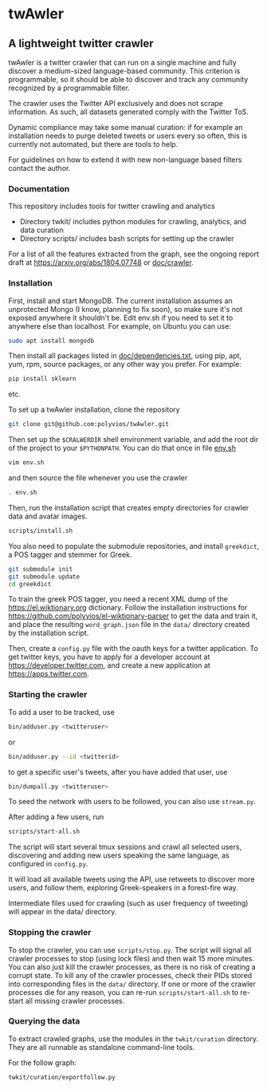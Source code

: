 # twAwler

## A lightweight twitter crawler

twAwler is a twitter crawler that can run on a single machine and
fully discover a medium-sized language-based community.  This
criterion is programmable, so it should be able to discover and track
any community recognized by a programmable filter.

The crawler uses the Twitter API exclusively and does not scrape
information.  As such, all datasets generated comply with the Twitter
ToS.

Dynamic compliance may take some manual curation: if for example an
installation needs to purge deleted tweets or users every so often,
this is currently not automated, but there are tools to help.

For guidelines on how to extend it with new non-language based filters
contact the author.


### Documentation

This repository includes tools for twitter crawling and analytics
* Directory twkit/ includes python modules for crawling, analytics, and data curation
* Directory scripts/ includes bash scripts for setting up the crawler

For a list of all the features extracted from the graph, see the
ongoing report draft at <https://arxiv.org/abs/1804.07748> or [doc/crawler](doc/crawler).


### Installation

First, install and start MongoDB. The current installation assumes an
unprotected Mongo (I know, planning to fix soon), so make sure it's
not exposed anywhere it shouldn't be.  Edit env.sh if you need to set
it to anywhere else than localhost.  For example, on Ubuntu you can use:

```bash
sudo apt install mongodb
```

Then install all packages listed in
[doc/dependencies.txt](doc/dependencies.txt), using pip, apt, yum,
rpm, source packages, or any other way you prefer.  For example:
```bash
pip install sklearn
```
etc.

To set up a twAwler installation, clone the repository
```bash
git clone git@github.com:polyvios/twAwler.git
```

Then set up the `$CRALWERDIR` shell environment variable, and add the
root dir of the project to your `$PYTHONPATH`.  You can do that once
in file [env.sh](env.sh)
```bash
vim env.sh
```

and then source the file whenever you use the crawler
```bash
. env.sh
```

Then, run the installation script that creates empty directories for
crawler data and avatar images.
```bash
scripts/install.sh
```

You also need to populate the submodule repositories, and install
`greekdict`, a POS tagger and stemmer for Greek.
```bash
git submodule init
git submodule update
cd greekdict
```

To train the greek POS tagger, you need a recent XML dump of the
<https://el.wiktionary.org> dictionary.  Follow the installation instructions
for <https://github.com/polyvios/el-wiktionary-parser> to get the data and
train it, and place the resulting `word_graph.json` file in the
`data/` directory created by the installation script.

Then, create a `config.py` file with the oauth keys for a twitter application.
To get twitter keys, you have to apply for a developer account at
<https://developer.twitter.com>, and create a new application at
<https://apps.twitter.com>.


### Starting the crawler

To add a user to be tracked, use
```bash
bin/adduser.py <twitteruser>
```

or
```bash
bin/adduser.py --id <twitterid>
```

to get a specific user's tweets, after you have added that user, use
```bash
bin/dumpall.py <twitteruser>
```

To seed the network with users to be followed, you can also use `stream.py`.

After adding a few users, run
```bash
scripts/start-all.sh
```

The script will start several tmux sessions and crawl all selected
users, discovering and adding new users speaking the same language, as
configured in `config.py`.

It will load all available tweets using the API, use retweets to
discover more users, and follow them, exploring Greek-speakers in a
forest-fire way.

Intermediate files used for crawling (such as user frequency of
tweeting) will appear in the data/ directory.

### Stopping the crawler

To stop the crawler, you can use `scripts/stop.py`. The script will
signal all crawler processes to stop (using lock files) and then wait
15 more minutes.  You can also just kill the crawler processes, as
there is no risk of creating a corrupt state.  To kill any of the
crawler processes, check their PIDs stored into corresponding files in
the `data/` directory.  If one or more of the crawler processes die
for any reason, you can re-run `scripts/start-all.sh` to re-start all
missing crawler processes.

### Querying the data

To extract crawled graphs, use the modules in the `twkit/curation`
directory. They are all runnable as standalone command-line tools.

For the follow graph:
```
twkit/curation/exportfollow.py
```

